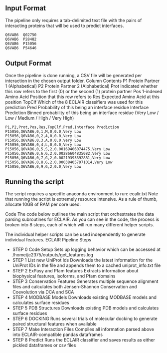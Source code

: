 ## Input Format
The pipeline only requires a tab-delimited text file with the pairs of interacting proteins that will be used to predict interfaces.
```
Q6VAB6	Q02750
Q6VAB6	P28482
Q6VAB6	P15056
Q6VAB6	P54646
```

## Output Format
Once the pipeline is done running, a CSV file will be generated per interaction in the chosen output folder.
Column Contents
P1	Protein Partner 1 (Alphabetical)
P2	Protein Partner 2 (Alphabetical)
Prot	Indicated whether this row refers to the first (0) or the second (1) protein partner
Pos	1-indexed Amino Acid Position that this row refers to
Res	Expected Amino Acid at this position
TopClf	Which of the 8 ECLAIR classifiers was used for this prediction
Pred	Probability of this being an interface residue
Interface Prediction	Binned probability of this being an interface residue (Very Low / Low / Medium / High / Very High)

```
P1,P2,Prot,Pos,Res,TopClf,Pred,Interface Prediction
P15056,Q6VAB6,0,1,M,0,0.0,Very Low
P15056,Q6VAB6,0,2,A,0,0.0,Very Low
P15056,Q6VAB6,0,3,A,0,0.0,Very Low
P15056,Q6VAB6,0,4,L,0,0.0,Very Low
P15056,Q6VAB6,0,5,S,2,0.00169406074475,Very Low
P15056,Q6VAB6,0,6,G,2,0.00286604835082,Very Low
P15056,Q6VAB6,0,7,G,2,0.00219393392881,Very Low
P15056,Q6VAB6,0,8,G,2,0.000384057971014,Very Low
P15056,Q6VAB6,0,9,G,2,0.0,Very Low
```

## Running the script
The script requires a specific anaconda environment to run: ecalir.txt
Note that running the script is extremely resource intensive. As a rule of thumb, allocate 10GB of RAM per core used.


Code
The code below outlines the main script that orchestrates the data parsing subroutines for ECLAIR. As you can see in the code, the process is broken into 8 steps, each of which will run many different helper scripts.

The individual helper scripts can be used independently to generate individual features.
ECLAIR Pipeline Steps
* STEP 0	Code Setup	Sets up logging behavior which can be accessed at /home/jc2375/outputs/get_features.log
* STEP 1	List new UniProt Ids	Downloads the latest information for the UniProt IDs in the file and appends them to a cached uniprot_info.txt file
* STEP 2	ExPasy and Pfam features	Extracts information about biophysical features, isoforms, and Pfam domains
* STEP 3	Conservation Features	Generates multiple sequence alignment files and calculates both Jensen-Shannon Conservation and Coevolution via DCA and SCA
* STEP 4	MODBASE Models	Downloads existing MODBASE models and calculates surface residues
* STEP 5	PDB Structures	Downloads existing PDB models and calculates surface residues
* STEP 6	DOCKING	Runs several trials of molecular docking to generate paired structural features when available
* STEP 7	Make Interaction Files	Compiles all information parsed above into ECLAIR-compatible pandas dataframes
* STEP 8	Predict	Runs the ECLAIR classifier and saves results as either pickled dataframes or csv files
